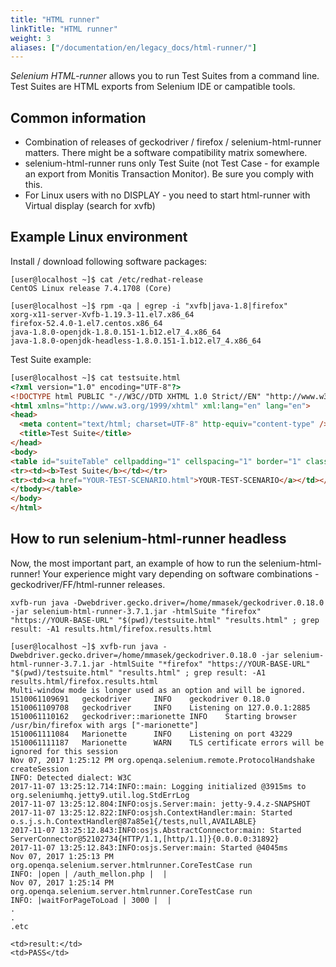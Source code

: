 ```yaml
---
title: "HTML runner"
linkTitle: "HTML runner"
weight: 3
aliases: ["/documentation/en/legacy_docs/html-runner/"]
---
```


_Selenium HTML-runner_ allows you to run Test Suites from a
command line. Test Suites are HTML exports from Selenium IDE or
campatible tools.


## Common information

* Combination of releases of geckodriver / firefox /
selenium-html-runner matters. There might be a software
compatibility matrix somewhere.
* selenium-html-runner runs only Test Suite (not Test Case - 
for example an export from Monitis Transaction Monitor). Be
sure you comply with this.
* For Linux users with no DISPLAY - you need to start html-runner
with Virtual display (search for xvfb)

## Example Linux environment
Install / download following software packages:

```shell
[user@localhost ~]$ cat /etc/redhat-release
CentOS Linux release 7.4.1708 (Core)

[user@localhost ~]$ rpm -qa | egrep -i "xvfb|java-1.8|firefox"
xorg-x11-server-Xvfb-1.19.3-11.el7.x86_64
firefox-52.4.0-1.el7.centos.x86_64
java-1.8.0-openjdk-1.8.0.151-1.b12.el7_4.x86_64
java-1.8.0-openjdk-headless-1.8.0.151-1.b12.el7_4.x86_64
```

Test Suite example:

```html
[user@localhost ~]$ cat testsuite.html
<?xml version="1.0" encoding="UTF-8"?>
<!DOCTYPE html PUBLIC "-//W3C//DTD XHTML 1.0 Strict//EN" "http://www.w3.org/TR/xhtml1/DTD/xhtml1-strict.dtd">
<html xmlns="http://www.w3.org/1999/xhtml" xml:lang="en" lang="en">
<head>
  <meta content="text/html; charset=UTF-8" http-equiv="content-type" />
  <title>Test Suite</title>
</head>
<body>
<table id="suiteTable" cellpadding="1" cellspacing="1" border="1" class="selenium"><tbody>
<tr><td><b>Test Suite</b></td></tr>
<tr><td><a href="YOUR-TEST-SCENARIO.html">YOUR-TEST-SCENARIO</a></td></tr>
</tbody></table>
</body>
</html>
```


## How to run selenium-html-runner headless

Now, the most important part, an example of how to run the
selenium-html-runner! Your experience might vary depending on software
combinations - geckodriver/FF/html-runner releases.

```shell
xvfb-run java -Dwebdriver.gecko.driver=/home/mmasek/geckodriver.0.18.0 -jar selenium-html-runner-3.7.1.jar -htmlSuite "firefox" "https://YOUR-BASE-URL" "$(pwd)/testsuite.html" "results.html" ; grep result: -A1 results.html/firefox.results.html
```

```shell
[user@localhost ~]$ xvfb-run java -Dwebdriver.gecko.driver=/home/mmasek/geckodriver.0.18.0 -jar selenium-html-runner-3.7.1.jar -htmlSuite "*firefox" "https://YOUR-BASE-URL" "$(pwd)/testsuite.html" "results.html" ; grep result: -A1 results.html/firefox.results.html
Multi-window mode is longer used as an option and will be ignored.
1510061109691   geckodriver     INFO    geckodriver 0.18.0
1510061109708   geckodriver     INFO    Listening on 127.0.0.1:2885
1510061110162   geckodriver::marionette INFO    Starting browser /usr/bin/firefox with args ["-marionette"]
1510061111084   Marionette      INFO    Listening on port 43229
1510061111187   Marionette      WARN    TLS certificate errors will be ignored for this session
Nov 07, 2017 1:25:12 PM org.openqa.selenium.remote.ProtocolHandshake createSession
INFO: Detected dialect: W3C
2017-11-07 13:25:12.714:INFO::main: Logging initialized @3915ms to org.seleniumhq.jetty9.util.log.StdErrLog
2017-11-07 13:25:12.804:INFO:osjs.Server:main: jetty-9.4.z-SNAPSHOT
2017-11-07 13:25:12.822:INFO:osjsh.ContextHandler:main: Started o.s.j.s.h.ContextHandler@87a85e1{/tests,null,AVAILABLE}
2017-11-07 13:25:12.843:INFO:osjs.AbstractConnector:main: Started ServerConnector@52102734{HTTP/1.1,[http/1.1]}{0.0.0.0:31892}
2017-11-07 13:25:12.843:INFO:osjs.Server:main: Started @4045ms
Nov 07, 2017 1:25:13 PM org.openqa.selenium.server.htmlrunner.CoreTestCase run
INFO: |open | /auth_mellon.php |  |
Nov 07, 2017 1:25:14 PM org.openqa.selenium.server.htmlrunner.CoreTestCase run
INFO: |waitForPageToLoad | 3000 |  |
.
.
.etc

<td>result:</td>
<td>PASS</td>


```
